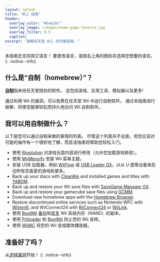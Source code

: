 ```yaml
---
layout: splash
title: "Wii 指南"
header:
  overlay_color: "#5e616c"
  overlay_image: /images/home-page-feature.jpg
  overlay_filter: 0.5
  caption:
excerpt: "破解任天堂 Wii 的完整指南。"
---
```


本指南还支持其它语言！ 要更改语言，请按右上角的图标并选择您想要的语言。
{: .notice--info}

## 什么是“自制（homebrew）”？

[**自制**](https://en.wikipedia.org/wiki/Homebrew_(video_games))指未经任天堂授权的软件。 这包括游戏、实用工具、模拟器以及更多!

通过利用 Wii 的漏洞，可以免费在任天堂 Wii 中运行自制软件。 通过本指南进行破解，将使您能够轻松而持久地访问 Wii 自制软件。

## 我可以用自制做什么？

以下是您可以通过自制来做的事情的列表。 尽管这个列表并不全面，但您应该对可能的操作有一个很好地了解，而且该指南将帮助您轻松入门。

- 使用 [Riivolution](riivolution) 对游戏光盘内容进行修改（允许您加载游戏修改）。
- 使用 [MyMenuify](themes) 安装 Wii 菜单主题。
- 安装 USB 加载器，例如 [WiiFlow](wiiflow) 或 [USB Loader GX](usbloadergx)，以从 U 盘等设备来启动所有您喜爱的游戏和更多。
- Back up your discs with [CleanRip](/dump-games) and installed games and titles with [YABDM](dump-wads).
- Back up and restore your Wii save files with [SaveGame Manager GX](https://wiidatabase.de/downloads/wii-tools/savegame-manager-gx-beta/).
- Back up and restore your gamecube save files using [GCMM](gcsaves).
- Download new homebrew apps with the [Homebrew Browser](hbb).
- Restore discontinued online services such as Nintendo WFC with [Wiimmfi](wiimmfi), and WiiConnect24 with [RiiConnect24](riiconnect24) or [WiiLink](wiilink).
- 使用 [BootMii](hbc) [备份](bootmii)和[恢复](bootmiirecover) Wii 系统内存（NAND）的副本。
- 使用 [Priiloader](priiloader) 和 [BootMii](bootmii) 防止您的 Wii 变砖。
- 使用 [WiiMC](https://oscwii.org/library/app/wiimc-ss) 将您的 Wii 变成媒体播放器。


## 准备好了吗？

从[选择漏洞](get-started)开始！
{: .notice--info}
